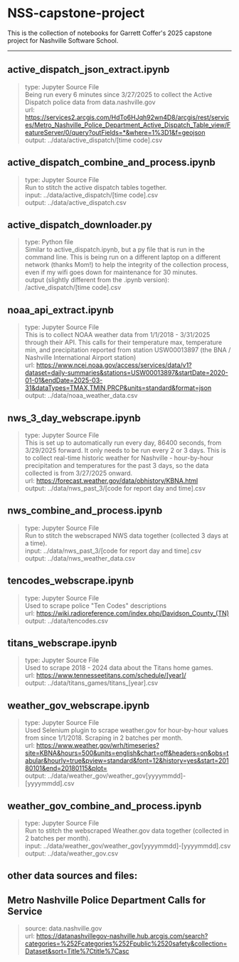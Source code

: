# NSS-capstone-project

This is the collection of notebooks for Garrett Coffer's 2025 capstone project for Nashville Software School.

---

## active_dispatch_json_extract.ipynb  
>type: Jupyter Source File  
Being run every 6 minutes since 3/27/2025 to collect the Active Dispatch police data from data.nashville.gov  
url: https://services2.arcgis.com/HdTo6HJqh92wn4D8/arcgis/rest/services/Metro_Nashville_Police_Department_Active_Dispatch_Table_view/FeatureServer/0/query?outFields=*&where=1%3D1&f=geojson  
output: ../data/active_dispatch/[time code].csv

## active_dispatch_combine_and_process.ipynb  
>type: Jupyter Source File  
Run to stitch the active dispatch tables together.  
input: ../data/active_dispatch/[time code].csv  
output: ../data/active_dispatch.csv  

## active_dispatch_downloader.py  
>type: Python file  
Similar to active_dispatch.ipynb, but a py file that is run in the command line.  This is being run on a different laptop on a different network (thanks Mom!) to help the integrity of the collection process, even if my wifi goes down for maintenance for 30 minutes.  
output (slightly different from the .ipynb version): /active_dispatch/[time code].csv

## noaa_api_extract.ipynb  
>type: Jupyter Source File  
This is to collect NOAA weather data from 1/1/2018 - 3/31/2025 through their API.  This calls for their temperature max, temperature min, and precipitation reported from station USW00013897 (the BNA / Nashville International Airport station)  
url: https://www.ncei.noaa.gov/access/services/data/v1?dataset=daily-summaries&stations=USW00013897&startDate=2020-01-01&endDate=2025-03-31&dataTypes=TMAX,TMIN,PRCP&units=standard&format=json  
output: ../data/noaa_weather_data.csv

## nws_3_day_webscrape.ipynb  
>type: Jupyter Source File  
This is set up to automatically run every day, 86400 seconds, from 3/29/2025 forward.  It only needs to be run every 2 or 3 days.  This is to collect real-time historic weather for Nashville - hour-by-hour precipitation and temperatures for the past 3 days, so the data collected is from 3/27/2025 onward.  
url: https://forecast.weather.gov/data/obhistory/KBNA.html  
output: ../data/nws_past_3/[code for report day and time].csv

## nws_combine_and_process.ipynb  
>type: Jupyter Source File  
Run to stitch the webscraped NWS data together (collected 3 days at a time).  
input: ../data/nws_past_3/[code for report day and time].csv  
output: ../data/nws_weather_data.csv  

## tencodes_webscrape.ipynb  
>type: Jupyter Source File  
Used to scrape police "Ten Codes" descriptions  
url: https://wiki.radioreference.com/index.php/Davidson_County_(TN)  
output: ../data/tencodes.csv

## titans_webscrape.ipynb  
>type: Jupyter Source File  
Used to scrape 2018 - 2024 data about the Titans home games.  
url: https://www.tennesseetitans.com/schedule/[year]/  
output: ../data/titans_games/titans_[year].csv

## weather_gov_webscrape.ipynb  
>type: Jupyter Source File  
Used Selenium plugin to scrape weather.gov for hour-by-hour values from since 1/1/2018.  Scraping in 2 batches per month.  
url: https://www.weather.gov/wrh/timeseries?site=KBNA&hours=500&units=english&chart=off&headers=on&obs=tabular&hourly=true&pview=standard&font=12&history=yes&start=20180101&end=20180115&plot=  
output: ../data/weather_gov/weather_gov[yyyymmdd]-[yyyymmdd].csv

## weather_gov_combine_and_process.ipynb  
>type: Jupyter Source File  
Run to stitch the webscraped Weather.gov data together (collected in 2 batches per month).  
input: ../data/weather_gov/weather_gov[yyyymmdd]-[yyyymmdd].csv  
output: ../data/weather_gov.csv  

## other data sources and files:


## Metro Nashville Police Department Calls for Service  
>source: data.nashville.gov  
url: https://datanashvillegov-nashville.hub.arcgis.com/search?categories=%252Fcategories%252Fpublic%2520safety&collection=Dataset&sort=Title%7Ctitle%7Casc